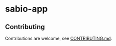 sabio-app
============

## Contributing
Contributions are welcome, see [CONTRIBUTING.md](CONTRIBUTING.md).